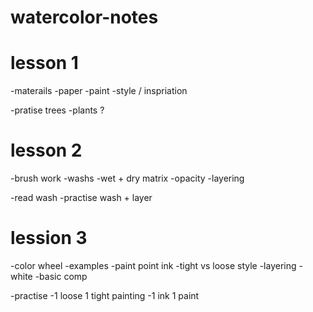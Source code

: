 # watercolor-notes

# lesson 1 

-materails 
-paper 
-paint 
-style / inspriation 

-pratise trees 
-plants ?

# lesson 2

-brush work
-washs 
-wet + dry matrix 
-opacity
-layering 

-read wash 
-practise wash + layer

# lession 3

-color wheel
-examples 
-paint point ink 
-tight vs loose style 
-layering - white 
-basic comp

-practise 
-1 loose 1 tight painting 
-1 ink 1 paint
